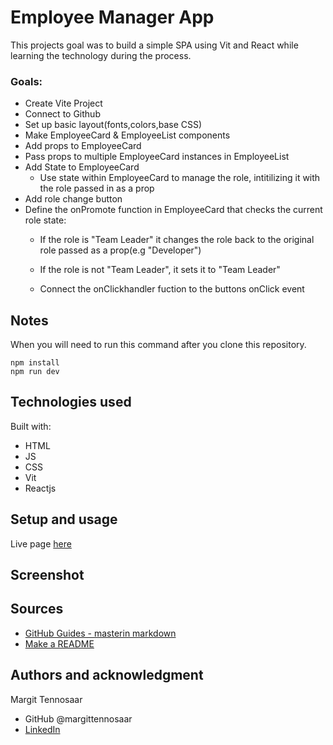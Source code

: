 # Employee Manager App

This projects goal was to build a simple SPA using Vit and React while learning the technology during the process.
### Goals:
- Create Vite Project
- Connect to Github
- Set up basic layout(fonts,colors,base CSS)
- Make EmployeeCard & EmployeeList components
- Add props to EmployeeCard
- Pass props to multiple EmployeeCard instances in EmployeeList
- Add State to EmployeeCard
    - Use state within EmployeeCard to manage the role, intitilizing it with the role passed in as a prop 
- Add role change button
- Define the onPromote function in EmployeeCard that checks the current role state:
    - If the role is "Team Leader" it changes the role back to the original role passed as a prop(e.g "Developer")

    - If the role is not "Team Leader", it sets it to "Team Leader"

    - Connect the onClickhandler fuction to the buttons onClick event

## Notes
When you will need to run this command after you clone this repository.
```shell
npm install
npm run dev
```
## Technologies used

Built with: 

- HTML
- JS
- CSS
- Vit
- Reactjs 


## Setup and usage

Live page [here](https://github.com/margittennosaar/markdown_study_materials)

## Screenshot

## Sources 

- [GitHub Guides - masterin markdown](https://guides.github.com/features/mastering-markdown/)
- [Make a README](https://www.makeareadme.com/)

## Authors and acknowledgment

Margit Tennosaar
- GitHub @margittennosaar
- [LinkedIn](https://www.linkedin.com/in/margittennosaar/)
